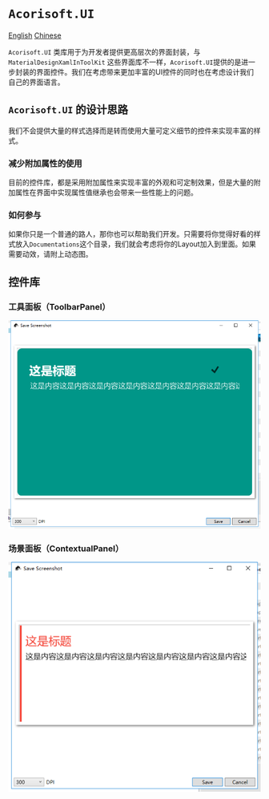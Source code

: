 # `Acorisoft.UI`
[English](Readme-en.md) [Chinese](Readme.md)

`Acorisoft.UI` 类库用于为开发者提供更高层次的界面封装，与`MaterialDesignXamlInToolKit` 这些界面库不一样，`Acorisoft.UI`提供的是进一步封装的界面控件。我们在考虑带来更加丰富的UI控件的同时也在考虑设计我们自己的界面语言。

## `Acorisoft.UI` 的设计思路

我们不会提供大量的样式选择而是转而使用大量可定义细节的控件来实现丰富的样式。

### 减少附加属性的使用

目前的控件库，都是采用附加属性来实现丰富的外观和可定制效果，但是大量的附加属性在界面中实现属性值继承也会带来一些性能上的问题。

### 如何参与

如果你只是一个普通的路人，那你也可以帮助我们开发。只需要将你觉得好看的样式放入`Documentations`这个目录，我们就会考虑将你的Layout加入到里面。如果需要动效，请附上动态图。

## 控件库


### 工具面板（ToolbarPanel）

![工具面板（ToolbarPanel）](Documentations/ToolbarPanel.png)
### 场景面板（ContextualPanel）

![ContextualPanel](Documentations/ContextualPanel.png)